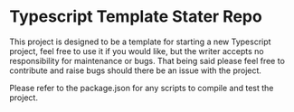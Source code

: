 # Typescript Template Stater Repo

This project is designed to be a template for starting a new Typescript project, feel free to use it if you would like, but the writer accepts no responsibility for maintenance or bugs. That being said please feel free to contribute and raise bugs should there be an issue with the project.

Please refer to the package.json for any scripts to compile and test the project.

